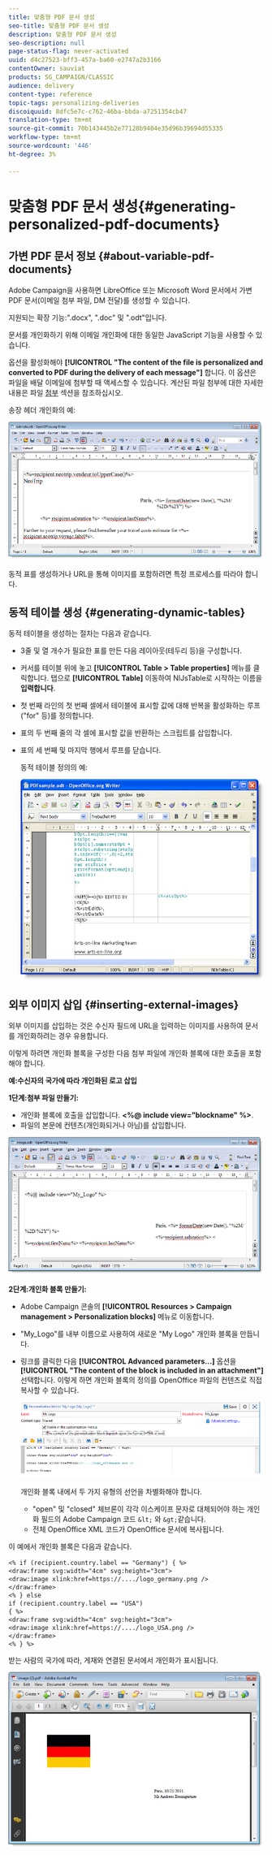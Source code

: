 ```yaml
---
title: 맞춤형 PDF 문서 생성
seo-title: 맞춤형 PDF 문서 생성
description: 맞춤형 PDF 문서 생성
seo-description: null
page-status-flag: never-activated
uuid: d4c27523-bff3-457a-ba60-e2747a2b3166
contentOwner: sauviat
products: SG_CAMPAIGN/CLASSIC
audience: delivery
content-type: reference
topic-tags: personalizing-deliveries
discoiquuid: 8dfc5e7c-c762-46ba-bbda-a7251354cb47
translation-type: tm+mt
source-git-commit: 70b143445b2e77128b9404e35d96b39694d55335
workflow-type: tm+mt
source-wordcount: '446'
ht-degree: 3%

---
```



# 맞춤형 PDF 문서 생성{#generating-personalized-pdf-documents}

## 가변 PDF 문서 정보 {#about-variable-pdf-documents}

Adobe Campaign을 사용하면 LibreOffice 또는 Microsoft Word 문서에서 가변 PDF 문서(이메일 첨부 파일, DM 전달)를 생성할 수 있습니다.

지원되는 확장 기능:&quot;.docx&quot;, &quot;.doc&quot; 및 &quot;.odt&quot;입니다.

문서를 개인화하기 위해 이메일 개인화에 대한 동일한 JavaScript 기능을 사용할 수 있습니다.

옵션을 활성화해야 **[!UICONTROL "The content of the file is personalized and converted to PDF during the delivery of each message"]** 합니다. 이 옵션은 파일을 배달 이메일에 첨부할 때 액세스할 수 있습니다. 계산된 파일 첨부에 대한 자세한 내용은 파일 [첨부](../../delivery/using/attaching-files.md) 섹션을 참조하십시오.

송장 헤더 개인화의 예:

![](assets/s_ncs_pdf_simple.png)

동적 표를 생성하거나 URL을 통해 이미지를 포함하려면 특정 프로세스를 따라야 합니다.

## 동적 테이블 생성 {#generating-dynamic-tables}

동적 테이블을 생성하는 절차는 다음과 같습니다.

* 3줄 및 열 개수가 필요한 표를 만든 다음 레이아웃(테두리 등)을 구성합니다.
* 커서를 테이블 위에 놓고 **[!UICONTROL Table > Table properties]** 메뉴를 클릭합니다. 탭으로 **[!UICONTROL Table]** 이동하여 NlJsTable로 시작하는 이름을 **입력합니다**.
* 첫 번째 라인의 첫 번째 셀에서 테이블에 표시할 값에 대해 반복을 활성화하는 루프(&quot;for&quot; 등)를 정의합니다.
* 표의 두 번째 줄의 각 셀에 표시할 값을 반환하는 스크립트를 삽입합니다.
* 표의 세 번째 및 마지막 행에서 루프를 닫습니다.

   동적 테이블 정의의 예:

   ![](assets/s_ncs_pdf_table.png)

## 외부 이미지 삽입 {#inserting-external-images}

외부 이미지를 삽입하는 것은 수신자 필드에 URL을 입력하는 이미지를 사용하여 문서를 개인화하려는 경우 유용합니다.

이렇게 하려면 개인화 블록을 구성한 다음 첨부 파일에 개인화 블록에 대한 호출을 포함해야 합니다.

**예:수신자의 국가에 따라 개인화된 로고 삽입**

**1단계:첨부 파일 만들기:**

* 개인화 블록에 호출을 삽입합니다. **&lt;%@ include view=&quot;blockname&quot; %>**.
* 파일의 본문에 컨텐츠(개인화되거나 아님)를 삽입합니다.

![](assets/s_ncs_open_office_blocdeperso.png)

**2단계:개인화 블록 만들기:**

* Adobe Campaign 콘솔의 **[!UICONTROL Resources > Campaign management > Personalization blocks]** 메뉴로 이동합니다.
* &quot;My_Logo&quot;를 내부 이름으로 사용하여 새로운 &quot;My Logo&quot; 개인화 블록을 만듭니다.
* 링크를 클릭한 다음 **[!UICONTROL Advanced parameters...]** 옵션을 **[!UICONTROL "The content of the block is included in an attachment"]** 선택합니다. 이렇게 하면 개인화 블록의 정의를 OpenOffice 파일의 컨텐츠로 직접 복사할 수 있습니다.

   ![](assets/s_ncs_pdf_bloc_option.png)

   개인화 블록 내에서 두 가지 유형의 선언을 차별화해야 합니다.

   * &quot;open&quot; 및 &quot;closed&quot; 체브론이 각각 이스케이프 문자로 대체되어야 하는 개인화 필드의 Adobe Campaign 코드 `&lt;` 와 `&gt;`같습니다.
   * 전체 OpenOffice XML 코드가 OpenOffice 문서에 복사됩니다.

이 예에서 개인화 블록은 다음과 같습니다.

```
<% if (recipient.country.label == "Germany") { %>
<draw:frame svg:width="4cm" svg:height="3cm">
<draw:image xlink:href=https://..../logo_germany.png />
</draw:frame>
<% } else
if (recipient.country.label == "USA")
{ %>
<draw:frame svg:width="4cm" svg:height="3cm">
<draw:image xlink:href=https://..../logo_USA.png />
</draw:frame>
<% } %>
```

받는 사람의 국가에 따라, 게재와 연결된 문서에서 개인화가 표시됩니다.

![](assets/s_ncs_pdf_result.png)

